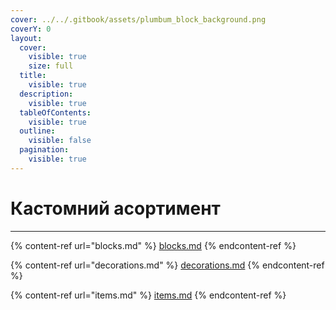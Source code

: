 ```yaml
---
cover: ../../.gitbook/assets/plumbum_block_background.png
coverY: 0
layout:
  cover:
    visible: true
    size: full
  title:
    visible: true
  description:
    visible: true
  tableOfContents:
    visible: true
  outline:
    visible: false
  pagination:
    visible: true
---
```


# Кастомний асортимент

***

{% content-ref url="blocks.md" %}
[blocks.md](blocks.md)
{% endcontent-ref %}

{% content-ref url="decorations.md" %}
[decorations.md](decorations.md)
{% endcontent-ref %}

{% content-ref url="items.md" %}
[items.md](items.md)
{% endcontent-ref %}
